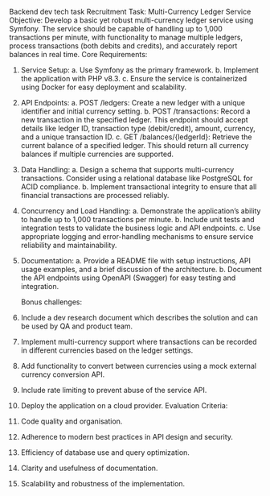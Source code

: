 Backend dev tech task
Recruitment Task: Multi-Currency Ledger Service
Objective:
Develop a basic yet robust multi-currency ledger service using Symfony. The service should be capable of handling up to 1,000 transactions
per minute, with functionality to manage multiple ledgers, process transactions (both debits and credits), and accurately report balances in
real time.
Core Requirements:
1. Service Setup:
   a. Use Symfony as the primary framework.
   b. Implement the application with PHP v8.3.
   c. Ensure the service is containerized using Docker for easy deployment and scalability.
2. API Endpoints:
   a. POST /ledgers: Create a new ledger with a unique identifier and initial currency setting.
   b. POST /transactions: Record a new transaction in the specified ledger. This endpoint should accept details like ledger ID, transaction
   type (debit/credit), amount, currency, and a unique transaction ID.
   c. GET /balances/{ledgerId}: Retrieve the current balance of a specified ledger. This should return all currency balances if multiple
   currencies are supported.
3. Data Handling:
   a. Design a schema that supports multi-currency transactions. Consider using a relational database like PostgreSQL for ACID
   compliance.
   b. Implement transactional integrity to ensure that all financial transactions are processed reliably.
4. Concurrency and Load Handling:
   a. Demonstrate the application’s ability to handle up to 1,000 transactions per minute.
   b. Include unit tests and integration tests to validate the business logic and API endpoints.
   c. Use appropriate logging and error-handling mechanisms to ensure service reliability and maintainability.
5. Documentation:
   a. Provide a README file with setup instructions, API usage examples, and a brief discussion of the architecture.
   b. Document the API endpoints using OpenAPI (Swagger) for easy testing and integration.

   Bonus challenges:
6. Include a dev research document which describes the solution and can be used by QA and product team.
7. Implement multi-currency support where transactions can be recorded in different currencies based on the ledger settings.
8. Add functionality to convert between currencies using a mock external currency conversion API.
9. Include rate limiting to prevent abuse of the service API.
10. Deploy the application on a cloud provider.
    Evaluation Criteria:
11. Code quality and organisation.
12. Adherence to modern best practices in API design and security.
13. Efficiency of database use and query optimization.
14. Clarity and usefulness of documentation.
15. Scalability and robustness of the implementation.